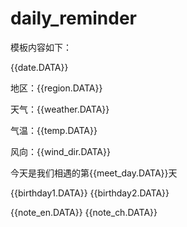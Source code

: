 # daily_reminder

模板内容如下：

{{date.DATA}} 

地区：{{region.DATA}} 

天气：{{weather.DATA}} 

气温：{{temp.DATA}} 

风向：{{wind_dir.DATA}} 

今天是我们相遇的第{{meet_day.DATA}}天 

{{birthday1.DATA}} 
{{birthday2.DATA}}


{{note_en.DATA}} 
{{note_ch.DATA}}

